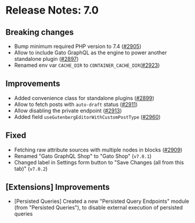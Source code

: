 # Release Notes: 7.0

## Breaking changes

- Bump minimum required PHP version to 7.4 ([#2905](https://github.com/GatoGraphQL/GatoGraphQL/pull/2905))
- Allow to include Gato GraphQL as the engine to power another standalone plugin ([#2897](https://github.com/GatoGraphQL/GatoGraphQL/pull/2897))
- Renamed env var `CACHE_DIR` to `CONTAINER_CACHE_DIR`([#2923](https://github.com/GatoGraphQL/GatoGraphQL/pull/2923))

## Improvements

- Added convenience class for standalone plugins ([#2899](https://github.com/GatoGraphQL/GatoGraphQL/pull/2899))
- Allow to fetch posts with `auto-draft` status ([#2911](https://github.com/GatoGraphQL/GatoGraphQL/pull/2911))
- Allow disabling the private endpoint ([#2913](https://github.com/GatoGraphQL/GatoGraphQL/pull/2913))
- Added field `useGutenbergEditorWithCustomPostType` ([#2960](https://github.com/GatoGraphQL/GatoGraphQL/pull/2960))

## Fixed

- Fetching raw attribute sources with multiple nodes in blocks ([#2909](https://github.com/GatoGraphQL/GatoGraphQL/pull/2909))
- Renamed "Gato GraphQL Shop" to "Gato Shop" (`v7.0.1`)
- Changed label in Settings form button to "Save Changes (all from this tab)" (`v7.0.2`)

## [Extensions] Improvements

- [Persisted Queries] Created a new "Persisted Query Endpoints" module (from "Persisted Queries"), to disable external execution of persisted queries
